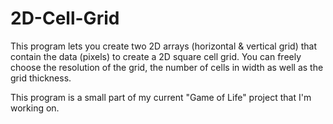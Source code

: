 # 2D-Cell-Grid

This program lets you create two 2D arrays (horizontal & vertical grid) that contain the data (pixels) to
create a 2D square cell grid. You can freely choose the resolution of the grid, the number of cells
in width as well as the grid thickness. 

This program is a small part of my current "Game of Life" project that I'm working on.
